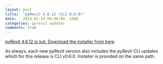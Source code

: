```yaml
---
layout: post
title:  "pyRevit 4.6.12 (CLI 0.6.0)"
date:   2019-01-19 09:00:00 -1000
categories: pyrevit updates
comments: true
---
```


[pyRevit 4.6.12 is out. Download the installer from here](https://github.com/eirannejad/pyRevit/releases)

As always, each new pyRevit version also includes the pyRevit CLI updates which for this release is CLI v0.6.0. Installer is provided on the same path.
